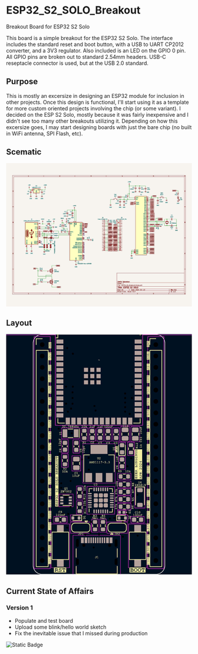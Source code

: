 # ESP32_S2_SOLO_Breakout
Breakout Board for ESP32 S2 Solo

This board is a simple breakout for the ESP32 S2 Solo.  The interface includes the standard reset and boot button, with a USB to UART CP2012 converter, and a 3V3 regulator.  Also included is an LED on the GPIO 0 pin.  All GPIO pins are broken out to standard 2.54mm headers.  USB-C reseptacle connector is used, but at the USB 2.0 standard. 

## Purpose
This is mostly an excersize in designing an ESP32 module for inclusion in other projects.  Once this design is functional, I'll start using it as a template for more custom oriented projects involving the chip (or some variant).  I decided on the ESP S2 Solo, mostly because it was fairly inexpensive and I didn't see too many other breakouts utilizing it.  Depending on how this excersize goes, I may start designing boards with just the bare chip (no built in WiFi antenna, SPI Flash, etc).    

## Scematic
![ESP32 S2 Solo Schematic](hardware/ESP32_S2_Breakout/images/esp32_s2_solo_schematic.jpg)

## Layout
![ESP32 S2 Solo Layout](hardware/ESP32_S2_Breakout/images/esp32_s2_solo_layout.jpg)

## Current State of Affairs
### Version 1
* Populate and test board
* Upload some blink/hello world sketch
* Fix the inevitable issue that I missed during production

![Static Badge](https://img.shields.io/badge/espressif-ESP32-brightgreen)